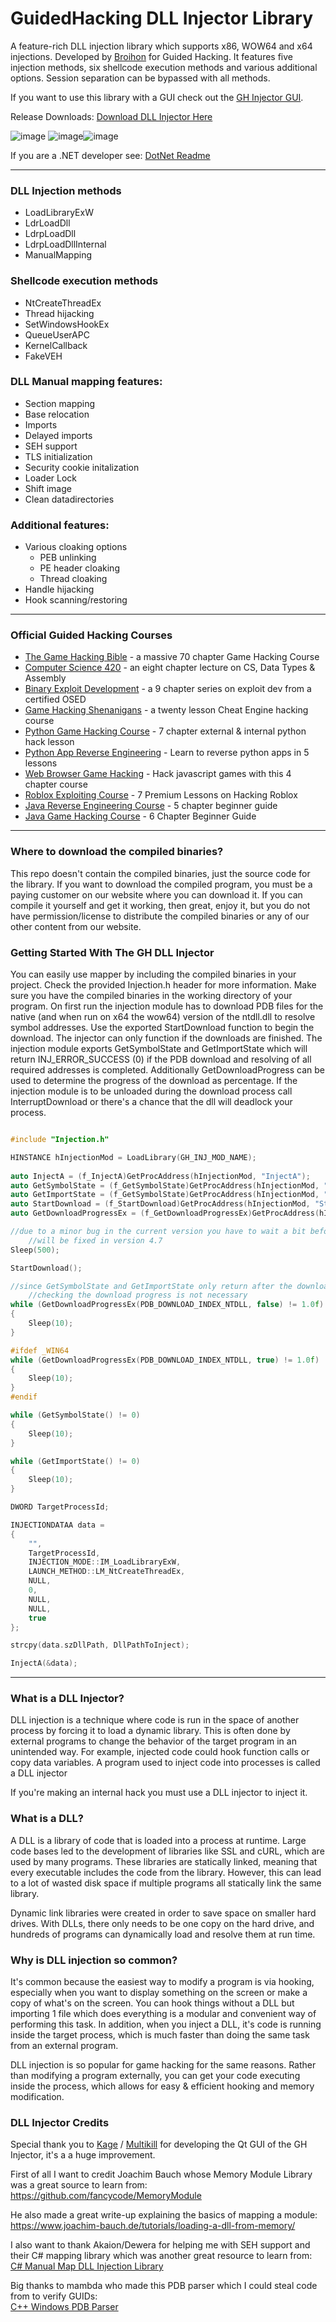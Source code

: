 # GuidedHacking DLL Injector Library

A feature-rich DLL injection library which supports x86, WOW64 and x64 injections.
Developed by [Broihon](https://guidedhacking.com/members/broihon.49430/) for Guided Hacking.
It features five injection methods, six  shellcode execution methods and various additional options.
Session separation can be bypassed with all methods.

If you want to use this library with a GUI check out the [GH Injector GUI](https://github.com/guided-hacking/GH-Injector-GUI).

Release Downloads: [Download DLL Injector Here ](https://guidedhacking.com/resources/guided-hacking-dll-injector.4/)

![image](https://github.com/guided-hacking/GH-Injector-Library/assets/15186628/d5c6670c-538f-4a48-a565-bb277e4dc46e)
![image](https://github.com/guided-hacking/GH-Injector-Library/assets/15186628/3ca83e0f-0e8b-4bc9-a101-0bb28e105698)![image](https://github.com/guided-hacking/GH-Injector-Library/assets/15186628/d070f0f0-8469-48f1-9744-6b199f0d1b73)

If you are a .NET developer see: [DotNet Readme](https://github.com/DestroyerDarkNess/GH-Injector-Library/tree/master/GH_Inj_Lib_DotNet)

----

### DLL Injection methods

- LoadLibraryExW
- LdrLoadDll
- LdrpLoadDll
- LdrpLoadDllInternal
- ManualMapping

### Shellcode execution methods

- NtCreateThreadEx
- Thread hijacking
- SetWindowsHookEx
- QueueUserAPC
- KernelCallback
- FakeVEH

### DLL Manual mapping features:

- Section mapping
- Base relocation
- Imports
- Delayed imports
- SEH support
- TLS initialization
- Security cookie initalization
- Loader Lock
- Shift image
- Clean datadirectories

### Additional features:

- Various cloaking options
	- PEB unlinking
	- PE header cloaking
	- Thread cloaking
- Handle hijacking
- Hook scanning/restoring

----

<h3>Official Guided Hacking Courses</h3>
<ul>
	<li><a href="https://guidedhacking.com/ghb" target="_blank">The Game Hacking Bible</a>&nbsp;- a massive 70 chapter Game Hacking Course</li>
	<li><a href="https://guidedhacking.com/threads/squally-cs420-game-hacking-course.14191/" target="_blank">Computer Science 420</a>&nbsp;- an eight chapter lecture on CS, Data Types &amp; Assembly</li>
	<li><a href="https://guidedhacking.com/forums/binary-exploit-development-course.551/" target="_blank">Binary Exploit Development</a>&nbsp;- a 9 chapter series on exploit dev&nbsp;from a certified OSED</li>
	<li><a href="https://guidedhacking.com/forums/game-hacking-shenanigans/" target="_blank">Game Hacking Shenanigans</a>&nbsp;- a twenty lesson Cheat Engine hacking course</li>
	<li><a href="https://guidedhacking.com/threads/python-game-hacking-tutorial-1-1-introduction.18695/" target="_blank">Python Game Hacking Course</a>&nbsp;- 7 chapter external &amp; internal python hack lesson</li>
	<li><a href="https://guidedhacking.com/threads/python-game-hacking-tutorial-2-1-introduction.19199/" target="_blank">Python App Reverse Engineering</a>&nbsp;- Learn to reverse python apps in 5 lessons</li>
	<li><a href="https://guidedhacking.com/threads/web-browser-game-hacking-intro-part-1.17726/" target="_blank">Web Browser Game Hacking</a>&nbsp;- Hack javascript games with this 4 chapter course</li>
	<li><a href="https://guidedhacking.com/forums/roblox-exploit-scripting-course-res100.521/" target="_blank">Roblox Exploiting Course</a>&nbsp;- 7 Premium Lessons on Hacking Roblox</li>
	<li><a href="https://guidedhacking.com/forums/java-reverse-engineering-course-jre100.538/" target="_blank">Java Reverse Engineering Course</a>&nbsp;- 5 chapter beginner guide</li>
	<li><a href="https://guidedhacking.com/forums/java-game-hacking-course-jgh100.553/" target="_blank">Java Game Hacking Course</a>&nbsp;- 6 Chapter Beginner Guide</li>
</ul>

----

### Where to download the compiled binaries?
This repo doesn't contain the compiled binaries, just the source code for the library. If you want to download the compiled program, you must be a paying customer on our website where you can download it. If you can compile it yourself and get it working, then great, enjoy it, but you do not have permission/license to distribute the compiled binaries or any of our other content from our website.

### Getting Started With The GH DLL Injector

You can easily use mapper by including the compiled binaries in your project. Check the provided Injection.h header for more information.
Make sure you have the compiled binaries in the working directory of your program.
On first run the injection module has to download PDB files for the native (and when run on x64 the wow64) version of the ntdll.dll to resolve symbol addresses. Use the exported StartDownload function to begin the download.
The injector can only function if the downloads are finished. The injection module exports GetSymbolState and GetImportState which will return INJ_ERROR_SUCCESS (0) if the PDB download and resolving of all required addresses is completed.
Additionally GetDownloadProgress can be used to determine the progress of the download as percentage. If the injection module is to be unloaded during the download process call InterruptDownload or there's a chance that the dll will deadlock your process.

```cpp

#include "Injection.h"

HINSTANCE hInjectionMod = LoadLibrary(GH_INJ_MOD_NAME);
	
auto InjectA = (f_InjectA)GetProcAddress(hInjectionMod, "InjectA");
auto GetSymbolState = (f_GetSymbolState)GetProcAddress(hInjectionMod, "GetSymbolState");
auto GetImportState = (f_GetSymbolState)GetProcAddress(hInjectionMod, "GetImportState");
auto StartDownload = (f_StartDownload)GetProcAddress(hInjectionMod, "StartDownload");
auto GetDownloadProgressEx = (f_GetDownloadProgressEx)GetProcAddress(hInjectionMod, "GetDownloadProgressEx");

//due to a minor bug in the current version you have to wait a bit before starting the download
	//will be fixed in version 4.7
Sleep(500);

StartDownload();

//since GetSymbolState and GetImportState only return after the downloads are finished 
	//checking the download progress is not necessary
while (GetDownloadProgressEx(PDB_DOWNLOAD_INDEX_NTDLL, false) != 1.0f)
{
	Sleep(10);
}

#ifdef _WIN64
while (GetDownloadProgressEx(PDB_DOWNLOAD_INDEX_NTDLL, true) != 1.0f)
{
	Sleep(10);
}
#endif

while (GetSymbolState() != 0)
{
	Sleep(10);
}

while (GetImportState() != 0)
{
	Sleep(10);
}

DWORD TargetProcessId;

INJECTIONDATAA data =
{
	"",
	TargetProcessId,
	INJECTION_MODE::IM_LoadLibraryExW,
	LAUNCH_METHOD::LM_NtCreateThreadEx,
	NULL,
	0,
	NULL,
	NULL,
	true
};

strcpy(data.szDllPath, DllPathToInject);

InjectA(&data);

```

---

### What is a DLL Injector?​

DLL injection is a technique where code is run in the space of another process by forcing it to load a dynamic library. This is often done by external programs to change the behavior of the target program in an unintended way. For example, injected code could hook function calls or copy data variables. A program used to inject code into processes is called a DLL injector

If you're making an internal hack you must use a DLL injector to inject it.

### What is a DLL?​

A DLL is a library of code that is loaded into a process at runtime. Large code bases led to the development of libraries like SSL and cURL, which are used by many programs. These libraries are statically linked, meaning that every executable includes the code from the library. However, this can lead to a lot of wasted disk space if multiple programs all statically link the same library.

Dynamic link libraries were created in order to save space on smaller hard drives. With DLLs, there only needs to be one copy on the hard drive, and hundreds of programs can dynamically load and resolve them at run time.

### Why is DLL injection so common?​

It's common because the easiest way to modify a program is via hooking, especially when you want to display something on the screen or make a copy of what's on the screen. You can hook things without a DLL but importing 1 file which does everything is a modular and convenient way of performing this task. In addition, when you inject a DLL, it's code is running inside the target process, which is much faster than doing the same task from an external program.

DLL injection is so popular for game hacking for the same reasons. Rather than modifying a program externally, you can get your code executing inside the process, which allows for easy & efficient hooking and memory modification.

### DLL Injector Credits

Special thank you to [Kage](https://guidedhacking.com/members/kage.109622/) / [Multikill](https://github.com/multikill) for developing the Qt GUI of the GH Injector, it's a a huge improvement.

First of all I want to credit Joachim Bauch whose Memory Module Library was a great source to learn from:  
https://github.com/fancycode/MemoryModule

He also made a great write-up explaining the basics of mapping a module:  
https://www.joachim-bauch.de/tutorials/loading-a-dll-from-memory/

I also want to thank Akaion/Dewera for helping me with SEH support and their C# mapping library which was another great resource to learn from:  
[C# Manual Map DLL Injection Library](https://guidedhacking.com/threads/c-manual-map-dll-injection-library-lunar.14238/)

Big thanks to mambda who made this PDB parser which I could steal code from to verify GUIDs:  
[C++ Windows PDB Parser](https://guidedhacking.com/threads/windows-c-pdb-parser.12159/)
